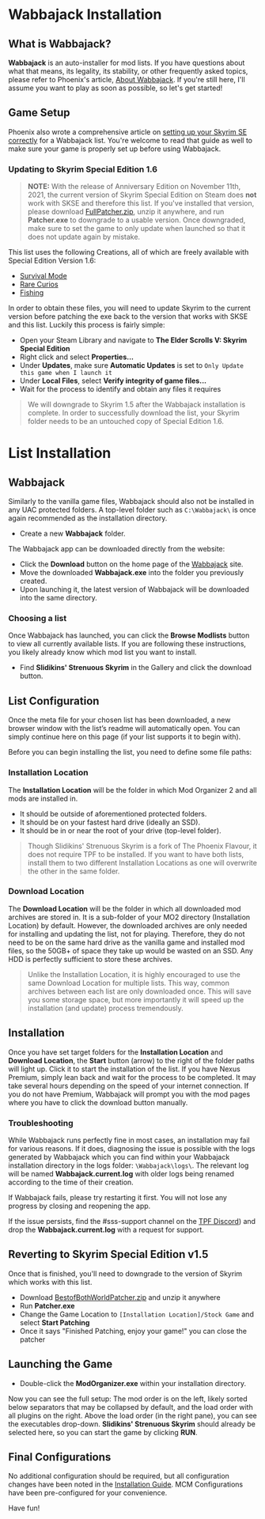 # Wabbajack Installation

## What is Wabbajack?

**Wabbajack** is an auto-installer for mod lists. If you have questions about what that means, its legality, its stability, or other frequently asked topics, please refer to Phoenix's article, [About Wabbajack](https://thephoenixflavour.com/wj/about-wabbajack/). If you're still here, I'll assume you want to play as soon as possible, so let's get started!

## Game Setup

Phoenix also wrote a comprehensive article on [setting up your Skyrim SE correctly](https://thephoenixflavour.com/wj/wj-sse/game-setup/) for a Wabbajack list. You're welcome to read that guide as well to make sure your game is properly set up before using Wabbajack. 

### Updating to Skyrim Special Edition 1.6

> **NOTE:** With the release of Anniversary Edition on November 11th, 2021, the current version of Skyrim Special Edition on Steam does **not** work with SKSE and therefore this list. If you've installed that version, please download [FullPatcher.zip](https://www.nexusmods.com/skyrimspecialedition/mods/57618?tab=files), unzip it anywhere, and run **Patcher.exe** to downgrade to a usable version.
> Once downgraded, make sure to set the game to only update when launched so that it does not update again by mistake.

This list uses the following Creations, all of which are freely available with Special Edition Version 1.6:
- [Survival Mode](https://en.uesp.net/wiki/Skyrim:Survival_Mode)
- [Rare Curios](https://en.uesp.net/wiki/Skyrim:Rare_Curios)
- [Fishing](https://en.uesp.net/wiki/Skyrim:Fishing)

In order to obtain these files, you will need to update Skyrim to the current version before patching the exe back to the version that works with SKSE and this list. Luckily this process is fairly simple:
- Open your Steam Library and navigate to **The Elder Scrolls V: Skyrim Special Edition**
- Right click and select **Properties...**
- Under **Updates**, make sure **Automatic Updates** is set to `Only Update this game when I launch it`
- Under **Local Files**, select **Verify integrity of game files...**
- Wait for the process to identify and obtain any files it requires

> We will downgrade to Skyrim 1.5 after the Wabbajack installation is complete. In order to successfully download the list, your Skyrim folder needs to be an untouched copy of Special Edition 1.6.

# List Installation

## Wabbajack
Similarly to the vanilla game files, Wabbajack should also not be installed in any UAC protected folders. A top-level folder such as `C:\Wabbajack\` is once again recommended as the installation directory.
- Create a new **Wabbajack** folder.

The Wabbajack app can be downloaded directly from the website:
- Click the **Download** button on the home page of the [Wabbajack](https://www.wabbajack.org/#/) site.
- Move the downloaded **Wabbajack.exe** into the folder you previously created.
- Upon launching it, the latest version of Wabbajack will be downloaded into the same directory.

### Choosing a list
Once Wabbajack has launched, you can click the **Browse Modlists** button to view all currently available lists. If you are following these instructions, you likely already know which mod list you want to install.
- Find **Slidikins' Strenuous Skyrim** in the Gallery and click the download button.

## List Configuration
Once the meta file for your chosen list has been downloaded, a new browser window with the list’s readme will automatically open. You can simply continue here on this page (if your list supports it to begin with).

Before you can begin installing the list, you need to define some file paths:

### Installation Location
The **Installation Location** will be the folder in which Mod Organizer 2 and all mods are installed in.
- It should be outside of aforementioned protected folders.
- It should be on your fastest hard drive (ideally an SSD).
- It should be in or near the root of your drive (top-level folder).
> Though Slidikins' Strenuous Skyrim is a fork of The Phoenix Flavour, it does not require TPF to be installed. If you want to have both lists, install them to two different Installation Locations as one will overwrite the other in the same folder.

### Download Location
The **Download Location** will be the folder in which all downloaded mod archives are stored in. It is a sub-folder of your MO2 directory (Installation Location) by default. However, the downloaded archives are only needed for installing and updating the list, not for playing. Therefore, they do not need to be on the same hard drive as the vanilla game and installed mod files, so the 50GB+ of space they take up would be wasted on an SSD. Any HDD is perfectly sufficient to store these archives.
> Unlike the Installation Location, it is highly encouraged to use the same Download Location for multiple lists. This way, common archives between each list are only downloaded once. This will save you some storage space, but more importantly it will speed up the installation (and update) process tremendously.

## Installation
Once you have set target folders for the **Installation Location** and **Download Location**, the **Start** button (arrow) to the right of the folder paths will light up. Click it to start the installation of the list. If you have Nexus Premium, simply lean back and wait for the process to be completed. It may take several hours depending on the speed of your internet connection. If you do not have Premium, Wabbajack will prompt you with the mod pages where you have to click the download button manually.

### Troubleshooting
While Wabbajack runs perfectly fine in most cases, an installation may fail for various reasons. If it does, diagnosing the issue is possible with the logs generated by Wabbajack which you can find within your Wabbajack installation directory in the logs folder: `\Wabbajack\logs\`. The relevant log will be named **Wabbajack.current.log** with older logs being renamed according to the time of their creation.

If Wabbajack fails, please try restarting it first. You will not lose any progress by closing and reopening the app.

If the issue persists, find the #sss-support channel on the [TPF Discord](https://discord.gg/xCPxJFbCTS)) and drop the **Wabbajack.current.log** with a request for support.

## Reverting to Skyrim Special Edition v1.5
Once that is finished, you'll need to downgrade to the version of Skyrim which works with this list.
- Download [BestofBothWorldPatcher.zip](https://www.nexusmods.com/skyrimspecialedition/mods/57618?tab=files) and unzip it anywhere
- Run **Patcher.exe**
- Change the Game Location to `[Installation Location]/Stock Game` and select **Start Patching**
- Once it says "Finished Patching, enjoy your game!" you can close the patcher

## Launching the Game

- Double-click the **ModOrganizer.exe** within your installation directory.

Now you can see the full setup: The mod order is on the left, likely sorted below separators that may be collapsed by default, and the load order with all plugins on the right. Above the load order (in the right pane), you can see the executables drop-down. **Slidikins' Strenuous Skyrim** should already be selected here, so you can start the game by clicking **RUN**.

## Final Configurations
No additional configuration should be required, but all configuration changes have been noted in the [Installation Guide](https://github.com/Amigoliath/Slidikins-Strenuous-Skyrim/blob/main/Installation%20Guide.md#5-configuration). MCM Configurations have been pre-configured for your convenience.

Have fun!
